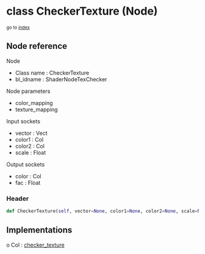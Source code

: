 # class CheckerTexture (Node)

<sub>go to [index](/docs/index.md)</sub>

## Node reference

Node
 - Class name : CheckerTexture
 - bl_idname : ShaderNodeTexChecker

Node parameters
 - color_mapping
 - texture_mapping

Input sockets
 - vector : Vect
 - color1 : Col
 - color2 : Col
 - scale : Float

Output sockets
 - color : Col
 - fac : Float

### Header

``` python
def CheckerTexture(self, vector=None, color1=None, color2=None, scale=None, color_mapping=None, texture_mapping=None, node_label=None, node_color=None):
```

## Implementations

o Col : [checker_texture](/docs/GeoNodes_classes/Col.md#checker_texture)


